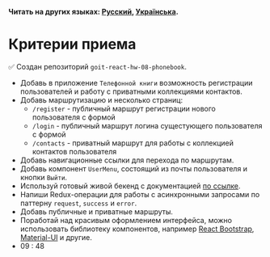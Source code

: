 **Читать на других языках: [Русский](README.md), [Українська](README.ua.md).**

# Критерии приема

✅ Создан репозиторий `goit-react-hw-08-phonebook`.

-   Добавь в приложение `Телефонной книги` возможность регистрации пользователей
    и работу с приватными коллекциями контактов.
-   Добавь маршрутизацию и несколько страниц:
    -   `/register` - публичный маршрут регистрации нового пользователя с формой
    -   `/login` - публичный маршрут логина сущестующего пользователя с формой
    -   `/contacts` - приватный маршрут для работы с коллекцией контактов
        пользователя
-   Добавь навигационные ссылки для перехода по маршрутам.
-   Добавь компонент `UserMenu`, состоящий из почты пользователя и кнопки
    `Выйти`.
-   Используй готовый живой бекенд с документацией
    [по ссылке](https://connections-api.herokuapp.com/docs/).
-   Напиши Redux-операции для работы с асинхронными запросами по паттерну
    `request`, `success` и `error`.
-   Добавь публичные и приватные маршруты.
-   Поработай над красивым оформлением интерфейса, можно использовать библиотеку
    компонентов, например [React Bootstrap](https://react-bootstrap.github.io/),
    [Material-UI](https://material-ui.com/) и другие.
-   09 : 48
